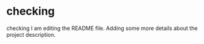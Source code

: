 # checking
checking
I am editing the README file. Adding some more details about the project description.

